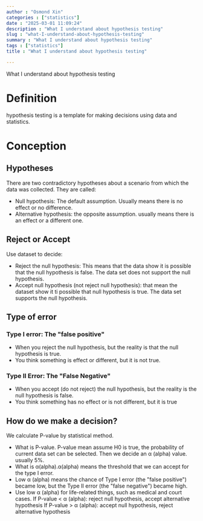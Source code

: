 ```yaml
---  
author : "Osmond Xin"  
categories : ["statistics"]  
date : "2025-03-01 11:09:24"  
description : "What I understand about hypothesis testing" 
slug : "what-I-understand-about-hypothesis-testing"  
summary : "What I understand about hypothesis testing"  
tags : ["statistics"]  
title : "What I understand about hypothesis testing"  

---
```


What I understand about hypothesis testing
# Definition
hypothesis testing is a template for making decisions using data and statistics.
# Conception
## Hypotheses
There are two contradictory hypotheses about a scenario from which the data was collected.
They are called:
- Null hypothesis: The default assumption. Usually means there is no effect or no difference.
- Alternative hypothesis: the opposite assumption. usually means there is an effect or a different one.
## Reject or Accept
Use dataset to decide:
- Reject the null hypothesis: This means that the data show it is possible that the null hypothesis is false. The data set does not support the null hypothesis.
- Accept null hypothesis (not reject null hypothesis): that mean the dataset show it ti possible that null hypothesis is true. The data set supports the null hypothesis.

## Type of error
### Type I error: The "false positive"
- When you reject the null hypothesis, but the reality is that the null hypothesis is true.
- You think something is effect or different, but it is not true.
### Type II Error: The "False Negative"
- When you accept (do not reject) the null hypothesis, but the reality is the null hypothesis is false.
- You think something has no effect or is not different, but it is true

## How do we make a decision?
We calculate P-value by statistical method.
- What is P-value. P-value mean assume H0 is true, the probability of current data set can be selected.
Then we decide an α (alpha) value. usually 5%.
- What is α(alpha).α(alpha) means the threshold that we can accept for the type I error. 
- Low α (alpha) means the chance of Type I error (the "false positive") became low, but the Type II error (the "false negative") became high.
- Use low α (alpha) for life-related things, such as medical and court cases.
If P-value < α (alpha): reject null hypothesis, accept alternative hypothesis
If P-value > α (alpha): accept null hypothesis, reject alternative hypothesis